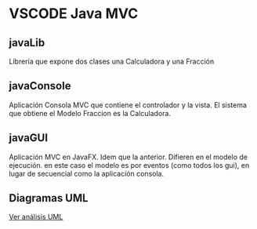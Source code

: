 # VSCODE Java MVC

## javaLib
Librería que expone dos clases una Calculadora y una Fracción

## javaConsole
Aplicación Consola MVC que contiene el controlador y la vista. El sistema que obtiene el Modelo Fraccion es la Calculadora.

## javaGUI
Aplicación MVC en JavaFX. Idem que la anterior.
Difieren en el modelo de ejecución. en este caso el modelo es por eventos (como todos los gui), en lugar de secuencial como la aplicación consola.

## Diagramas UML
[Ver análisis UML](https://github.com/srlopez/RUP/blob/main/ejemplos/fraccion_completo.md)
